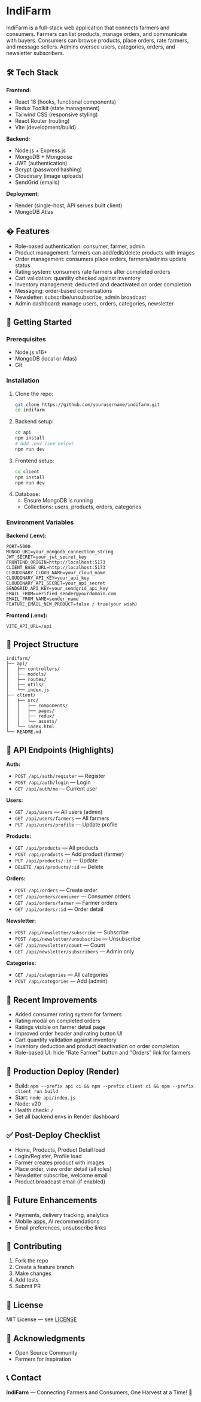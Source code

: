 
# IndiFarm

IndiFarm is a full-stack web application that connects farmers and consumers. Farmers can list products, manage orders, and communicate with buyers. Consumers can browse products, place orders, rate farmers, and message sellers. Admins oversee users, categories, orders, and newsletter subscribers.

## 🛠️ Tech Stack

**Frontend:**
- React 18 (hooks, functional components)
- Redux Toolkit (state management)
- Tailwind CSS (responsive styling)
- React Router (routing)
- Vite (development/build)

**Backend:**
- Node.js + Express.js
- MongoDB + Mongoose
- JWT (authentication)
- Bcrypt (password hashing)
- Cloudinary (image uploads)
- SendGrid (emails)

**Deployment:**
- Render (single-host, API serves built client)
- MongoDB Atlas

## � Features

- Role-based authentication: consumer, farmer, admin
- Product management: farmers can add/edit/delete products with images
- Order management: consumers place orders, farmers/admins update status
- Rating system: consumers rate farmers after completed orders
- Cart validation: quantity checked against inventory
- Inventory management: deducted and deactivated on order completion
- Messaging: order-based conversations
- Newsletter: subscribe/unsubscribe, admin broadcast
- Admin dashboard: manage users, orders, categories, newsletter

## 🚀 Getting Started

### Prerequisites
- Node.js v16+
- MongoDB (local or Atlas)
- Git

### Installation
1. Clone the repo:
   ```bash
   git clone https://github.com/yourusername/indifarm.git
   cd indifarm
   ```
2. Backend setup:
   ```bash
   cd api
   npm install
   # Add .env (see below)
   npm run dev
   ```
3. Frontend setup:
   ```bash
   cd client
   npm install
   npm run dev
   ```
4. Database:
   - Ensure MongoDB is running
   - Collections: users, products, orders, categories

### Environment Variables

**Backend (.env):**
```
PORT=5000
MONGO_URI=your_mongodb_connection_string
JWT_SECRET=your_jwt_secret_key
FRONTEND_ORIGIN=http://localhost:5173
CLIENT_BASE_URL=http://localhost:5173
CLOUDINARY_CLOUD_NAME=your_cloud_name
CLOUDINARY_API_KEY=your_api_key
CLOUDINARY_API_SECRET=your_api_secret
SENDGRID_API_KEY=your_sendgrid_api_key
EMAIL_FROM=verified_sender@yourdomain.com
EMAIL_FROM_NAME=sender_name
FEATURE_EMAIL_NEW_PRODUCT=false / true(your wish)
```

**Frontend (.env):**
```
VITE_API_URL=/api
```

## 📁 Project Structure

```
indifarm/
├── api/
│   ├── controllers/
│   ├── models/
│   ├── routes/
│   ├── utils/
│   └── index.js
├── client/
│   ├── src/
│   │   ├── components/
│   │   ├── pages/
│   │   ├── redux/
│   │   └── assets/
│   └── index.html
└── README.md
```

## 🔧 API Endpoints (Highlights)

**Auth:**
- `POST /api/auth/register` — Register
- `POST /api/auth/login` — Login
- `GET /api/auth/me` — Current user

**Users:**
- `GET /api/users` — All users (admin)
- `GET /api/users/farmers` — All farmers
- `PUT /api/users/profile` — Update profile

**Products:**
- `GET /api/products` — All products
- `POST /api/products` — Add product (farmer)
- `PUT /api/products/:id` — Update
- `DELETE /api/products/:id` — Delete

**Orders:**
- `POST /api/orders` — Create order
- `GET /api/orders/consumer` — Consumer orders
- `GET /api/orders/farmer` — Farmer orders
- `GET /api/orders/:id` — Order detail

**Newsletter:**
- `POST /api/newsletter/subscribe` — Subscribe
- `POST /api/newsletter/unsubscribe` — Unsubscribe
- `GET /api/newsletter/count` — Count
- `GET /api/newsletter/subscribers` — Admin only

**Categories:**
- `GET /api/categories` — All categories
- `POST /api/categories` — Add (admin)

## 📝 Recent Improvements

- Added consumer rating system for farmers
- Rating modal on completed orders
- Ratings visible on farmer detail page
- Improved order header and rating button UI
- Cart quantity validation against inventory
- Inventory deduction and product deactivation on order completion
- Role-based UI: hide "Rate Farmer" button and "Orders" link for farmers

## 🎯 Production Deploy (Render)

- Build: `npm --prefix api ci && npm --prefix client ci && npm --prefix client run build`
- Start: `node api/index.js`
- Node: v20
- Health check: `/`
- Set all backend envs in Render dashboard

## ✅ Post-Deploy Checklist

- Home, Products, Product Detail load
- Login/Register, Profile load
- Farmer creates product with images
- Place order, view order detail (all roles)
- Newsletter subscribe, welcome email
- Product broadcast email (if enabled)

## 🚀 Future Enhancements

- Payments, delivery tracking, analytics
- Mobile apps, AI recommendations
- Email preferences, unsubscribe links

## 🤝 Contributing

1. Fork the repo
2. Create a feature branch
3. Make changes
4. Add tests
5. Submit PR

## 📄 License

MIT License — see [LICENSE](LICENSE)

## 🙏 Acknowledgments

- Open Source Community
- Farmers for inspiration

## 📞 Contact

**IndiFarm** — Connecting Farmers and Consumers, One Harvest at a Time! 🌾
